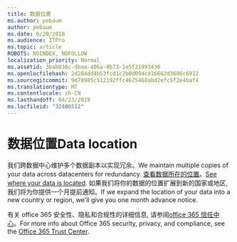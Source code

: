 ```yaml
---
title: 数据位置
ms.author: pebaum
author: pebaum
ms.date: 6/20/2018
ms.audience: ITPro
ms.topic: article
ROBOTS: NOINDEX, NOFOLLOW
localization_priority: Normal
ms.assetid: 3bab036c-dbaa-406a-8b73-1e5f31993436
ms.openlocfilehash: 2d284dd4b53fcd1c2b0d094cd16662d3686c6912
ms.sourcegitcommit: 9d78905c512192ffc4675468abd2efc5f2e4baf4
ms.translationtype: MT
ms.contentlocale: zh-CN
ms.lasthandoff: 04/23/2019
ms.locfileid: "32406512"
---
```

# <a name="data-location"></a><span data-ttu-id="2f542-102">数据位置</span><span class="sxs-lookup"><span data-stu-id="2f542-102">Data location</span></span>

<span data-ttu-id="2f542-103">我们跨数据中心维护多个数据副本以实现冗余。</span><span class="sxs-lookup"><span data-stu-id="2f542-103">We maintain multiple copies of your data across datacenters for redundancy.</span></span> <span data-ttu-id="2f542-104">[查看数据所在的位置](https://office.com/datamaps)。</span><span class="sxs-lookup"><span data-stu-id="2f542-104">[See where your data is located](https://office.com/datamaps).</span></span> <span data-ttu-id="2f542-105">如果我们将你的数据的位置扩展到新的国家或地区, 我们将为你提供一个月提前通知。</span><span class="sxs-lookup"><span data-stu-id="2f542-105">If we expand the location of your data into a new country or region, we'll give you one month advance notice.</span></span>
  
<span data-ttu-id="2f542-106">有关 office 365 安全性、隐私和合规性的详细信息, 请参阅[office 365 信任中心](https://products.office.com/business/office-365-trust-center-welcome)。</span><span class="sxs-lookup"><span data-stu-id="2f542-106">For more info about Office 365 security, privacy, and compliance, see the [Office 365 Trust Center](https://products.office.com/business/office-365-trust-center-welcome).</span></span> 
  

